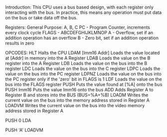 Introduction:
	This CPU uses a bus based design, with each register only interacting with the bus. In practice, this means any operation must put data on the bus or take data off the bus.

Registers:
	General Purpose:
		A, B, C
	PC - Program Counter, increments every clock cycle
	FLAGS - ABCDEFGHIJKLMNOP
	A - Overflow, set if an addition operation has an overflow
	B - Zero bit, set if an addition operation results in zero


OPCODES:
HLT
	Halts the CPU
LDAM [Imm16 Addr]
	Loads the value located at [Addr] in memory into the A Register
LDAB
	Loads the value on the B register into the A Register
LDB
	Loads the value on the bus into the B register
LDC
	Loads the value on the bus into the C register
LDPC
	Loads the value on the bus into the PC register
LDPNZ
	Loads the value on the bus into the PC register only if the 'zero' bit in FLAGS is 1
LDF
	Loads the value on the bus into the FLAGS register
PUSH
	Puts the value found at [%A] onto the bus
PUSH Imm16 
	Puts the value Imm16 onto the bus
ADD
	Adds Register A to Register B and stores into the BUS (BUS=%A+%B)
LOADM
	Writes the current value on the bus into the memory address stored in Register A
LOADVM
	Writes the current value on the bus into the video memory address stored in Register A

PUSH 0
LDA

PUSH 'A'
LOADVM
	


